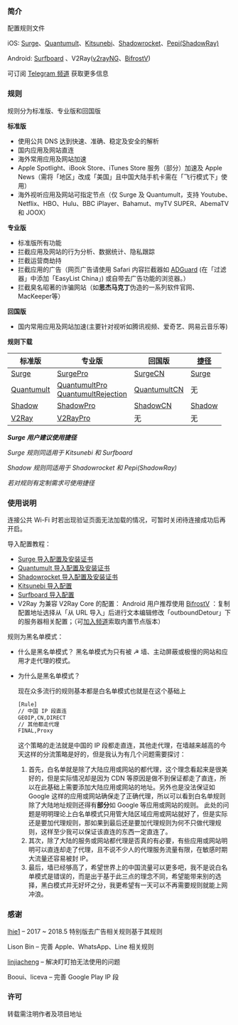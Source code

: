 ### 简介

配置规则文件

iOS: [Surge](https://itunes.apple.com/app/apple-store/id1329879957?mt=8)、[Quantumult](https://itunes.apple.com/app/apple-store/id1252015438?mt=8)、[Kitsunebi](https://itunes.apple.com/app/apple-store/id1275446921?mt=8)、[Shadowrocket](https://itunes.apple.com/app/apple-store/id932747118?mt=8)、[Pepi(ShadowRay)](https://itunes.apple.com/app/apple-store/id1283082051?mt=8)

Android: [Surfboard](https://manual.getsurfboard.com/) 、V2Ray([v2rayNG](https://play.google.com/store/apps/details?id=com.v2ray.ang)、[BifrostV](https://play.google.com/store/apps/details?id=com.github.dawndiy.bifrostv))

可订阅 [Telegram 频道](https://t.me/DivineEngine_Profiles) 获取更多信息

### 规则

规则分为标准版、专业版和回国版

**标准版**

- 使用公共 DNS 达到快速、准确、稳定及安全的解析
- 国内应用及网站直连
- 海外常用应用及网站加速
- Apple Spotlight、iBook Store、iTunes Store 服务（部分）加速及 Apple News（需将「地区」改成「美国」且中国大陆手机卡需在「飞行模式下」使用）
- 海外视听应用及网站可指定节点（仅 Surge 及 Quantumult，支持 Youtube、Netflix、HBO、Hulu、BBC iPlayer、Bahamut、myTV SUPER、AbemaTV 和 JOOX）

**专业版**

- 标准版所有功能
- 拦截应用及网站的行为分析、数据统计、隐私跟踪
- 拦截运营商劫持
- 拦截应用的广告（网页广告请使用 Safari 内容拦截器如 [ADGuard](https://itunes.apple.com/app/apple-store/id1047223162?mt=8) (在「过滤器」中添加「EasyList China」) 或自带去广告功能的浏览器。）
- 拦截臭名昭著的诈骗网站（如**思杰马克丁**伪造的一系列软件官网、MacKeeper等）

**回国版**

- 国内常用应用及网站加速(主要针对视听如腾讯视频、爱奇艺、网易云音乐等)

**规则下载**

| **标准版**                                                   | **专业版**                                                   | **回国版**                                                   | [**捷径**](https://itunes.apple.com/app/apple-store/id915249334?mt=8) |
| ------------------------------------------------------------ | ------------------------------------------------------------ | ------------------------------------------------------------ | ------------------------------------------------------------ |
| [Surge](https://raw.githubusercontent.com/ConnersHua/Profiles/master/Surge.conf) | [SurgePro](https://raw.githubusercontent.com/ConnersHua/Profiles/master/SurgePro.conf) | [SurgeCN](https://raw.githubusercontent.com/ConnersHua/Profiles/master/SurgeCN.conf) | [Surge](https://www.icloud.com/shortcuts/940a8d1220ef435faba4b8989c2d2e72) |
| [Quantumult](https://raw.githubusercontent.com/ConnersHua/Profiles/master/Quantumult.conf) | [QuantumultPro](https://raw.githubusercontent.com/ConnersHua/Profiles/master/QuantumultPro.conf) <br> [QuantumultRejection](https://raw.githubusercontent.com/ConnersHua/Profiles/master/QuantumultRejection.conf) | [QuantumultCN](https://raw.githubusercontent.com/ConnersHua/Profiles/master/QuantumultCN.conf) | 无                                                           |
| [Shadow](https://raw.githubusercontent.com/ConnersHua/Profiles/master/Shadow.conf) | [ShadowPro](https://raw.githubusercontent.com/ConnersHua/Profiles/master/ShadowPro.conf) | [ShadowCN](https://raw.githubusercontent.com/ConnersHua/Profiles/master/ShadowCN.conf) | [Shadow](https://www.icloud.com/shortcuts/73add44ee78b4abf8fc0d25b898fe824) |
| [V2Ray](https://raw.githubusercontent.com/ConnersHua/Profiles/master/V2Ray.json) | [V2RayPro](https://raw.githubusercontent.com/ConnersHua/Profiles/master/V2RayPro.json) | 无                                                           | 无                                                           |

***Surge 用户建议使用捷径***

*Surge 规则同适用于 Kitsunebi 和 Surfboard*

*Shadow 规则同适用于 Shadowrocket 和 Pepi(ShadowRay)*

*若对规则有定制需求可使用捷径*

### 使用说明

连接公共 Wi-Fi 时若出现验证页面无法加载的情况，可暂时关闭待连接成功后再开启。

导入配置教程：

- [Surge 导入配置及安装证书](https://diveng.io/import-profile-and-install-certificate-on-surge.html)
- [Quantumult 导入配置及安装证书](https://diveng.io/import-profile-and-install-certificate-on-quantumult.html)
- [Shadowrocket 导入配置及安装证书](https://diveng.io/import-profile-and-install-certificate-on-shadowrocket.html)
- [Kitsunebi 导入配置](https://diveng.io/import-profile-on-kitsunebi.html)
- [Surfboard 导入配置](https://diveng.io/import-profile-on-surfboard.html)
- V2Ray 为兼容 V2Ray Core 的配置：
  Android 用户推荐使用 [BifrostV](https://play.google.com/store/apps/details?id=com.github.dawndiy.bifrostv) ：复制配置地址选择从「从 URL 导入」后进行文本编辑修改「outboundDetour」下的服务器相关配置；（可[加入频道](https://t.me/DivineEngine_Profiles)索取内置节点版本）

规则为黑名单模式：

- 什么是黑名单模式？
  黑名单模式为只有被 ☭ 墙、主动屏蔽或极慢的网站和应用才走代理的模式。

- 为什么是黑名单模式？

  现在众多流行的规则基本都是白名单模式也就是在这个基础上

  ```bash
  [Rule]
  // 中国 IP 段直连
  GEOIP,CN,DIRECT
  // 其他都走代理
  FINAL,Proxy
  ```

  这个策略的走法就是中国的 IP 段都走直连，其他走代理，在墙越来越高的今天这样的分流策略是好的，但是我认为有几个问题需要探讨：

  1. 首先，白名单就是除了大陆应用或网站的都代理，这个理念看起来是很美好的，但是实际情况却是因为 CDN 等原因是做不到保证都走了直连，所以在此基础上需要添加大陆应用或网站的地址。另外也是没法保证如 Google 这样的应用或网站确保走了正确代理，所以可以看到白名单规则除了大陆地址规则还得有**部分**如 Google 等应用或网站的规则。
     此处的问题是明明理论上白名单模式只用管大陆区域应用或网站就好了，但是实际还是要加代理规则，那如果到最后还是要加代理规则为何不只做代理规则，这样至少我可以保证该直连的东西一定直连了。
  2. 其次，除了大陆的服务或网站都代理是否真的有必要，有些应用或网站明明可以直连却走了代理，且不说不少人的代理服务流量有限，在敏感时期大流量还容易被封 IP。
  3. 最后，墙已经够高了，希望世界上的中国流量可以更多吧，我不是说白名单模式是错误的，而是出于基于此三点的理念不同，希望能带来别的选择，黑白模式并无好坏之分，我更希望有一天可以不再需要规则就能上网冲浪。

### 感谢

[lhie1](https://github.com/lhie1) – 2017 ~ 2018.5 特别版去广告相关规则基于其规则

Lison Bin – 完善 Apple、WhatsApp、Line 相关规则

[linjiacheng](https://github.com/linjiacheng) – 解决盯盯拍无法使用的问题

Booui、liceva – 完善 Google Play IP 段

### 许可

转载需注明作者及项目地址
